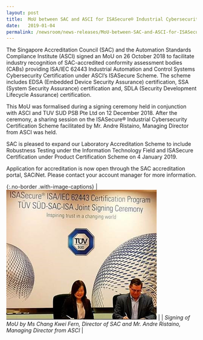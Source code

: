 ```yaml
---
layout: post
title:  MoU between SAC and ASCI for ISASecure® Industrial Cybersecurity Certification Scheme
date:   2019-01-04
permalink: /newsroom/news-releases/MoU-between-SAC-and-ASCI-for-ISASecure®-Industrial-Cybersecurity-Certification-Scheme
---
```


The Singapore Accreditation Council (SAC) and the Automation Standards Compliance Institute (ASCI) signed an MoU on 26 October 2018 to facilitate industry recognition of SAC-accredited conformity assessment bodies (CABs) providing ISA/IEC 62443 Industrial Automation and Control Systems Cybersecurity Certification under ASCI’s ISASecure Scheme.  The scheme includes EDSA (Embedded Device Security Assurance) certification, SSA (System Security Assurance) certification and, SDLA (Security Development Lifecycle Assurance) certification.
 
This MoU was formalised during a signing ceremony held in conjunction with ASCI and TUV SUD PSB Pte Ltd on 12 December 2018. After the ceremony, a sharing session on the ISASecure® Industrial Cybersecurity Certification Scheme facilitated by Mr. Andre Ristaino, Managing Director from ASCI was held.
 
SAC is pleased to expand our Laboratory Accreditation Scheme to include Robustness Testing under the Information Technology Field and ISASecure Certification under Product Certification Scheme on 4 January 2019.
 
Application for accreditation is now open through the SAC accreditation portal, SACiNet. Please contact your account manager for more information.

{:.no-border .with-image-captions}
| ![MOU-ISA.jpg](/images/press-release/photos/MOU-ISA.jpg) |
| _Signing of MoU by Ms Chang Kwei Fern, Director of SAC and Mr. Andre Ristaino, Managing Director from ASCI_ |
